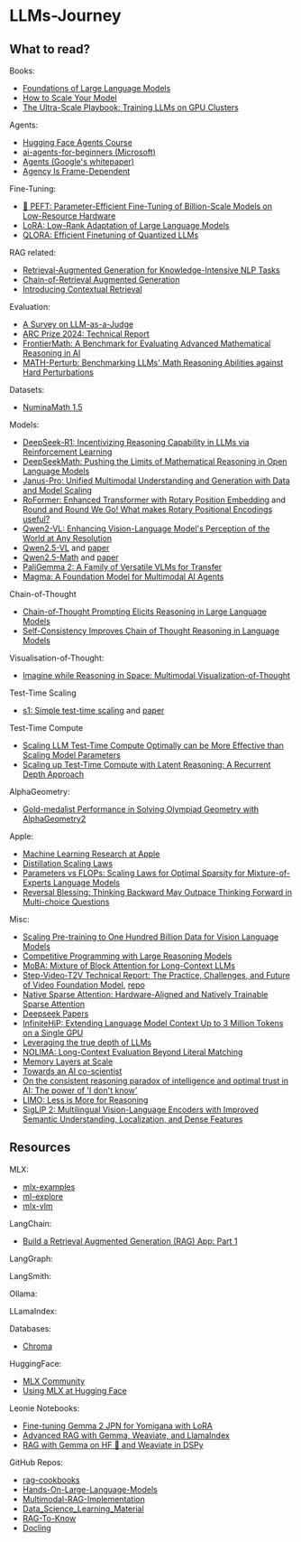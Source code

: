 # LLMs-Journey

## What to read?

Books:
- [Foundations of Large Language Models](https://arxiv.org/pdf/2501.09223)
- [How to Scale Your Model](https://jax-ml.github.io/scaling-book/index)
- [The Ultra-Scale Playbook: Training LLMs on GPU Clusters](https://huggingface.co/spaces/nanotron/ultrascale-playbook)

Agents:
- [Hugging Face Agents Course](https://huggingface.co/agents-course)
- [ai-agents-for-beginners (Microsoft)](https://github.com/microsoft/ai-agents-for-beginners)
- [Agents (Google's whitepaper)](https://www.kaggle.com/whitepaper-agents)
- [Agency Is Frame-Dependent](https://arxiv.org/abs/2502.04403)

Fine-Tuning:
- [🤗 PEFT: Parameter-Efficient Fine-Tuning of Billion-Scale Models on Low-Resource Hardware](https://huggingface.co/blog/peft)
- [LoRA: Low-Rank Adaptation of Large Language Models](https://arxiv.org/pdf/2106.09685)
- [QLORA: Efficient Finetuning of Quantized LLMs](https://arxiv.org/pdf/2305.14314)

RAG related:
- [Retrieval-Augmented Generation for Knowledge-Intensive NLP Tasks](https://arxiv.org/abs/2005.11401)
- [Chain-of-Retrieval Augmented Generation](https://arxiv.org/pdf/2501.14342)
- [Introducing Contextual Retrieval](https://www.anthropic.com/news/contextual-retrieval)

Evaluation:
- [A Survey on LLM-as-a-Judge](https://arxiv.org/pdf/2411.15594)
- [ARC Prize 2024: Technical Report](https://arxiv.org/pdf/2412.04604)
- [FrontierMath: A Benchmark for Evaluating Advanced Mathematical Reasoning in AI](https://arxiv.org/pdf/2411.04872)
- [MATH-Perturb: Benchmarking LLMs' Math Reasoning Abilities against Hard Perturbations](https://arxiv.org/abs/2502.06453v1)

Datasets:
- [NuminaMath 1.5](https://huggingface.co/datasets/AI-MO/NuminaMath-1.5)

Models:
- [DeepSeek-R1: Incentivizing Reasoning Capability in LLMs via Reinforcement Learning](https://arxiv.org/pdf/2501.12948)
- [DeepSeekMath: Pushing the Limits of Mathematical Reasoning in Open Language Models](https://arxiv.org/pdf/2402.03300)
- [Janus-Pro: Unified Multimodal Understanding and Generation with Data and Model Scaling](https://github.com/deepseek-ai/Janus/blob/main/janus_pro_tech_report.pdf)
- [RoFormer: Enhanced Transformer with Rotary Position Embedding](https://arxiv.org/pdf/2104.09864) and [Round and Round We Go! What makes Rotary Positional Encodings useful?](https://arxiv.org/pdf/2410.06205)
- [Qwen2-VL: Enhancing Vision-Language Model's Perception of the World at Any Resolution](https://arxiv.org/abs/2409.12191)
- [Qwen2.5-VL](https://github.com/QwenLM/Qwen2.5-VL?tab=readme-ov-file) and [paper](https://arxiv.org/abs/2502.13923)
- [Qwen2.5-Math](https://github.com/QwenLM/Qwen2.5-Math?tab=readme-ov-file) and [paper](https://arxiv.org/abs/2409.12122)
- [PaliGemma 2: A Family of Versatile VLMs for Transfer](https://arxiv.org/abs/2412.03555v1)
- [Magma: A Foundation Model for Multimodal AI Agents](https://arxiv.org/abs/2502.13130)

Chain-of-Thought
- [Chain-of-Thought Prompting Elicits Reasoning in Large Language Models](https://arxiv.org/abs/2201.11903)
- [Self-Consistency Improves Chain of Thought Reasoning in Language Models](https://arxiv.org/abs/2203.11171)

Visualisation-of-Thought:
- [Imagine while Reasoning in Space: Multimodal Visualization-of-Thought](https://arxiv.org/pdf/2501.07542)

Test-Time Scaling
- [s1: Simple test-time scaling](https://github.com/simplescaling/s1) and [paper](https://arxiv.org/abs/2501.19393)

Test-Time Compute
- [Scaling LLM Test-Time Compute Optimally can be More Effective than Scaling Model Parameters](https://arxiv.org/abs/2408.03314)
- [Scaling up Test-Time Compute with Latent Reasoning: A Recurrent Depth Approach](https://arxiv.org/abs/2502.05171)

AlphaGeometry:
- [Gold-medalist Performance in Solving Olympiad Geometry with AlphaGeometry2](https://arxiv.org/abs/2502.03544)

Apple:
- [Machine Learning Research at Apple](https://machinelearning.apple.com)
- [Distillation Scaling Laws](https://arxiv.org/abs/2502.08606)
- [Parameters vs FLOPs: Scaling Laws for Optimal Sparsity for Mixture-of-Experts Language Models](https://arxiv.org/abs/2501.12370)
- [Reversal Blessing: Thinking Backward May Outpace Thinking Forward in Multi-choice Questions](https://arxiv.org/abs/2502.18435v1)

Misc:
- [Scaling Pre-training to One Hundred Billion Data for Vision Language Models](https://arxiv.org/abs/2502.07617)
- [Competitive Programming with Large Reasoning Models](https://arxiv.org/abs/2502.06807)
- [MoBA: Mixture of Block Attention for Long-Context LLMs](https://arxiv.org/abs/2502.13189)
- [Step-Video-T2V Technical Report: The Practice, Challenges, and Future of Video Foundation Model](https://arxiv.org/abs/2502.10248), [repo](https://github.com/stepfun-ai/Step-Video-T2V)
- [Native Sparse Attention: Hardware-Aligned and Natively Trainable Sparse Attention](https://arxiv.org/abs/2502.11089)
- [Deepseek Papers](https://huggingface.co/collections/Presidentlin/deepseek-papers-674c536aa6acddd9bc98c2ac)
- [InfiniteHiP: Extending Language Model Context Up to 3 Million Tokens on a Single GPU](https://arxiv.org/abs/2502.08910)
- [Leveraging the true depth of LLMs](https://arxiv.org/abs/2502.02790)
- [NOLIMA: Long-Context Evaluation Beyond Literal Matching](https://arxiv.org/pdf/2502.05167)
- [Memory Layers at Scale](https://arxiv.org/abs/2412.09764)
- [Towards an AI co-scientist](https://arxiv.org/abs/2502.18864)
- [On the consistent reasoning paradox of intelligence and optimal trust in AI: The power of 'I don't know'](https://arxiv.org/abs/2408.02357)
- [LIMO: Less is More for Reasoning](https://arxiv.org/abs/2502.03387)
- [SigLIP 2: Multilingual Vision-Language Encoders with Improved Semantic Understanding, Localization, and Dense Features](https://arxiv.org/abs/2502.14786)

## Resources

MLX:
- [mlx-examples](https://github.com/ml-explore/mlx-examples/tree/main)
- [ml-explore](https://github.com/ml-explore)
- [mlx-vlm](https://github.com/Blaizzy/mlx-vlm)

LangChain:
- [Build a Retrieval Augmented Generation (RAG) App: Part 1](https://python.langchain.com/docs/tutorials/rag/)

LangGraph:

LangSmith:

Ollama:

LLamaIndex:

Databases:
- [Chroma](https://www.trychroma.com/home)

HuggingFace:
- [MLX Community](https://huggingface.co/mlx-community)
- [Using MLX at Hugging Face](https://huggingface.co/docs/hub/en/mlx)

Leonie Notebooks:
- [Fine-tuning Gemma 2 JPN for Yomigana with LoRA](https://www.kaggle.com/code/iamleonie/fine-tuning-gemma-2-jpn-for-yomigana-with-lora)
- [Advanced RAG with Gemma, Weaviate, and LlamaIndex](https://www.kaggle.com/code/iamleonie/advanced-rag-with-gemma-weaviate-and-llamaindex)
- [RAG with Gemma on HF 🤗 and Weaviate in DSPy](https://www.kaggle.com/code/iamleonie/rag-with-gemma-on-hf-and-weaviate-in-dspy)

GitHub Repos:
- [rag-cookbooks](https://github.com/athina-ai/rag-cookbooks)
- [Hands-On-Large-Language-Models](https://github.com/HandsOnLLM/Hands-On-Large-Language-Models)
- [Multimodal-RAG-Implementation](https://github.com/CornelliusYW/Multimodal-RAG-Implementation)
- [Data_Science_Learning_Material](https://github.com/CornelliusYW/Data_Science_Learning_Material)
- [RAG-To-Know](https://github.com/CornelliusYW/RAG-To-Know)
- [Docling](https://github.com/DS4SD/docling?tab=readme-ov-file)
